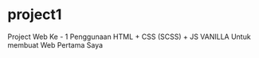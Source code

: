 # project1
Project Web Ke - 1
Penggunaan HTML + CSS (SCSS) + JS VANILLA Untuk membuat Web Pertama Saya
